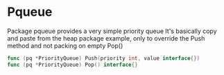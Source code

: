 # Pqueue

Package pqueue provides a very simple priority queue
It's basically copy and paste from the heap package example,
only to override the Push method and not packing on empty Pop()

```go
func (pq *PriorityQueue) Push(priority int, value interface{})
func (pq *PriorityQueue) Pop() interface{}
```
